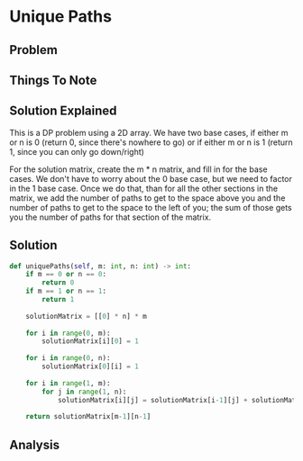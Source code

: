 # Unique Paths

## Problem

## Things To Note

## Solution Explained

This is a DP problem using a 2D array. We have two base cases, if either m or n is 0 (return 0, since there's nowhere to go) or if either m or n is 1 (return 1, since you can only go down/right)

For the solution matrix, create the m * n matrix, and fill in for the base cases. We don't have to worry about the 0 base case, but we need to factor in the 1 base case. Once we do that, than for all the other sections in the matrix, we add the number of paths to get to the space above you and the number of paths to get to the space to the left of you; the sum of those gets you the number of paths for that section of the matrix.

## Solution

```python
def uniquePaths(self, m: int, n: int) -> int:
    if m == 0 or n == 0:
        return 0
    if m == 1 or n == 1:
        return 1
        
    solutionMatrix = [[0] * n] * m
        
    for i in range(0, m):
        solutionMatrix[i][0] = 1
            
    for i in range(0, n):
        solutionMatrix[0][i] = 1
            
    for i in range(1, m):
        for j in range(1, n):
            solutionMatrix[i][j] = solutionMatrix[i-1][j] + solutionMatrix[i][j-1]
                
    return solutionMatrix[m-1][n-1]
```

## Analysis

